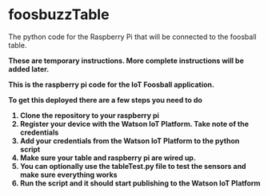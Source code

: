 # foosbuzzTable
The python code for the Raspberry Pi that will be connected to the foosball table.

<b>These are temporary instructions. More complete instructions will be added later.

This is the raspberry pi code for the IoT Foosball application.

To get this deployed there are a few steps you need to do
<ol>
  <li>Clone the repository to your raspberry pi
  <li>Register your device with the Watson IoT Platform. Take note of the credentials
  <li>Add your credentials from the Watson IoT Platform to the python script
  <li>Make sure your table and raspberry pi are wired up.
  <li>You can optionally use the tableTest.py file to test the sensors and make sure everything works
  <li>Run the script and it should start publishing to the Watson IoT Platform
